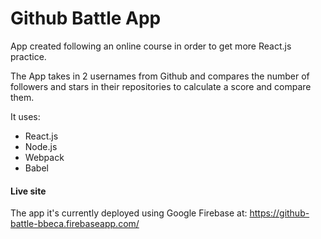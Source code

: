 # Github Battle App

App created following an online course in order to get more React.js practice.

 The App takes in 2 usernames from Github and compares the number of followers and stars in their repositories to calculate a score and compare them.
 
 It uses:
 - React.js
 - Node.js
 - Webpack
 - Babel
 

#### Live site

The app it's currently deployed using Google Firebase at: https://github-battle-bbeca.firebaseapp.com/ 